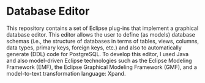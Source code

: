 # Database Editor

This repository contains a set of Eclipse plug-ins that implement a graphical database editor. This
editor allows the user to define (as models) database schemas (i.e., the structure of databases in
terms of tables, views, columns, data types, primary keys, foreign keys, etc.) and also to automatically
generate (DDL) code for PostgreSQL. To develop this editor, I used Java and also model-driven Eclipse
technologies such as the Eclipse Modeling Framework (EMF), the Eclipse Graphical Modeling Framework (GMF),
and a model-to-text transformation language: Xpand.
